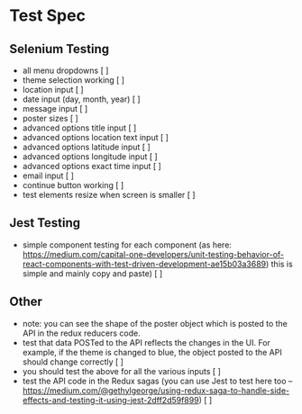 # Test Spec

## Selenium Testing

- all menu dropdowns [ ]
- theme selection working [ ]
- location input [ ]
- date input (day, month, year) [ ]
- message input [ ]
- poster sizes [ ]
- advanced options title input [ ]
- advanced options location text input [ ]
- advanced options latitude input [ ]
- advanced options longitude input [ ]
- advanced options exact time input [ ]
- email input [ ]
- continue button working [ ]
- test elements resize when screen is smaller [ ]

## Jest Testing

- simple component testing for each component (as here: https://medium.com/capital-one-developers/unit-testing-behavior-of-react-components-with-test-driven-development-ae15b03a3689) this is simple and mainly copy and paste) [ ]

## Other

- note: you can see the shape of the poster object which is posted to the API in the redux reducers code.
- test that data POSTed to the API reflects the changes in the UI. For example, if the theme is changed to blue, the object posted to the API should change correctly [ ]
- you should test the above for all the various inputs [ ]
- test the API code in the Redux sagas (you can use Jest to test here too – https://medium.com/@gethylgeorge/using-redux-saga-to-handle-side-effects-and-testing-it-using-jest-2dff2d59f899) [ ]
